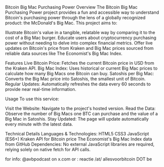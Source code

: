 Bitcoin Big Mac Purchasing Power
Overview
The Bitcoin Big Mac Purchasing Power project provides a fun and accessible way to understand Bitcoin's purchasing power through the lens of a globally recognized product: the McDonald's Big Mac. This project aims to:

Illustrate Bitcoin's value in a tangible, relatable way by comparing it to the cost of a Big Mac burger.
Educate users about cryptocurrency purchasing power without needing to delve into complex financial metrics.
Offer live updates on Bitcoin's price from Kraken and Big Mac prices sourced from reliable data sources like The Economist's Big Mac Index.

Features
Live Bitcoin Price: Fetches the current Bitcoin price in USD from the Kraken API.
Big Mac Index: Uses historical or current Big Mac prices to calculate how many Big Macs one Bitcoin can buy.
Satoshis per Big Mac: Converts the Big Mac price into Satoshis, the smallest unit of Bitcoin.
Regular Updates: Automatically refreshes the data every 60 seconds to provide near real-time information.

Usage
To use this service:

Visit the Website: Navigate to the project's hosted version.
Read the Data: Observe the number of Big Macs one BTC can purchase and the value of a Big Mac in Satoshis.
Stay Updated: The page will update automatically every minute with the latest data.

Technical Details
Languages & Technologies: 
HTML5
CSS3
JavaScript (ES6+)
Kraken API for Bitcoin price
The Economist's Big Mac Index data from GitHub
Dependencies:
No external JavaScript libraries are required, relying solely on native fetch for API calls.

for info: @avbpodcast on x.com 
or : reactie /at/  allesvoorbitcoin DOT  be 
